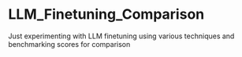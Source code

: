 # LLM_Finetuning_Comparison
Just experimenting with LLM finetuning using various techniques and benchmarking scores for comparison
